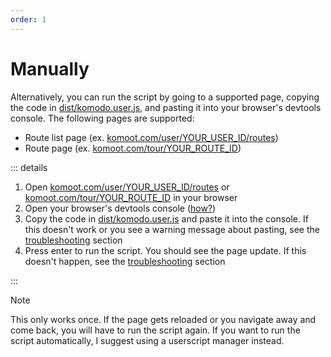 ```yaml
---
order: 1
---
```


# Manually <Badge type="warning" text="not recommended" />

Alternatively, you can run the script by going to a supported page, copying the code in [dist/komodo.user.js], and pasting it into your browser's devtools console. The following pages are supported:

- Route list page (ex. [komoot.com/user/YOUR_USER_ID/routes])
- Route page (ex. [komoot.com/tour/YOUR_ROUTE_ID])

::: details

1. Open [komoot.com/user/YOUR_USER_ID/routes] or [komoot.com/tour/YOUR_ROUTE_ID] in your browser
2. Open your browser's devtools console ([how?])
3. Copy the code in [dist/komodo.user.js] and paste it into the console. If this doesn't work or you see a warning message about pasting, see the [troubleshooting] section
4. Press enter to run the script. You should see the page update. If this doesn't happen, see the [troubleshooting] section

:::

> [!NOTE]
> This only works once. If the page gets reloaded or you navigate away and come back, you will have to run the script again. If you want to run the script automatically, I suggest using a userscript manager instead.

[dist/komodo.user.js]: https://github.com/jerboa88/komodo/blob/main/dist/komodo.user.js
[troubleshooting]: ../troubleshooting/

[komoot.com/user/YOUR_USER_ID/routes]: https://www.komoot.com/user/YOUR_USER_ID/routes
[komoot.com/tour/YOUR_ROUTE_ID]: https://www.komoot.com/tour/YOUR_ROUTE_ID
[how?]: https://balsamiq.com/support/faqs/browserconsole/
